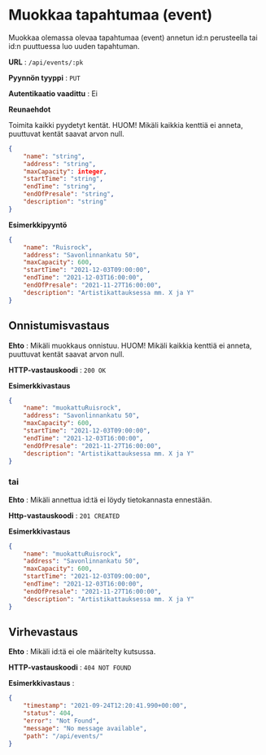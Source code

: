 # Muokkaa tapahtumaa (event)

Muokkaa olemassa olevaa tapahtumaa (event) annetun id:n perusteella tai id:n puuttuessa luo uuden tapahtuman.

**URL** : `/api/events/:pk`

**Pyynnön tyyppi** : `PUT`

**Autentikaatio vaadittu** : Ei

**Reunaehdot**

Toimita kaikki pyydetyt kentät. HUOM! Mikäli kaikkia kenttiä ei anneta, puuttuvat kentät saavat arvon null.

```json
{
    "name": "string",
    "address": "string",
    "maxCapacity": integer,
    "startTime": "string",
    "endTime": "string",
    "endOfPresale": "string",
    "description": "string"
}
```

**Esimerkkipyyntö** 

```json
{
    "name": "Ruisrock",
    "address": "Savonlinnankatu 50",
    "maxCapacity": 600,
    "startTime": "2021-12-03T09:00:00",
    "endTime": "2021-12-03T16:00:00",
    "endOfPresale": "2021-11-27T16:00:00",
    "description": "Artistikattauksessa mm. X ja Y"
}
```

## Onnistumisvastaus

**Ehto** : Mikäli muokkaus onnistuu. HUOM! Mikäli kaikkia kenttiä ei anneta, puuttuvat kentät saavat arvon null.

**HTTP-vastauskoodi** : `200 OK`

**Esimerkkivastaus**

```json
{
    "name": "muokattuRuisrock",
    "address": "Savonlinnankatu 50",
    "maxCapacity": 600,
    "startTime": "2021-12-03T09:00:00",
    "endTime": "2021-12-03T16:00:00",
    "endOfPresale": "2021-11-27T16:00:00",
    "description": "Artistikattauksessa mm. X ja Y"
}
```
### tai

**Ehto** : Mikäli annettua id:tä ei löydy tietokannasta ennestään.

**Http-vastauskoodi** : `201 CREATED`

**Esimerkkivastaus**

```json
{
    "name": "muokattuRuisrock",
    "address": "Savonlinnankatu 50",
    "maxCapacity": 600,
    "startTime": "2021-12-03T09:00:00",
    "endTime": "2021-12-03T16:00:00",
    "endOfPresale": "2021-11-27T16:00:00",
    "description": "Artistikattauksessa mm. X ja Y"
}
```

## Virhevastaus

**Ehto** : Mikäli id:tä ei ole määritelty kutsussa.

**HTTP-vastauskoodi** : `404 NOT FOUND`

**Esimerkkivastaus** :

```json
{
    "timestamp": "2021-09-24T12:20:41.990+00:00",
    "status": 404,
    "error": "Not Found",
    "message": "No message available",
    "path": "/api/events/"
}
```
